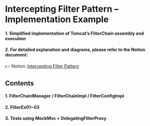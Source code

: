 # Intercepting Filter Pattern – Implementation Example

#### 1. Simplified implementation of Tomcat’s FilterChain assembly and execution
#### 2. For detailed explanation and diagrams, please refer to the Notion document:

👉 Notion: [Intercepting Filter Pattern](https://www.notion.so/01-Intercepting-Filter-Pattern-26ed1253a0888085a88bccb3dbd0e2ad?source=copy_link)

## Contents
#### 1. FilterChainManager / FilterChainImpl / FilterConfigImpl
#### 2. FilterEx01~03
#### 3. Tests using MockMvc + DelegatingFilterProxy